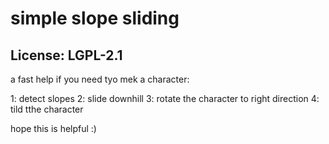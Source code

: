 # simple slope sliding
## License: LGPL-2.1

a fast help if you need tyo mek a character:

1: detect slopes
2: slide downhill
3: rotate the character to right direction
4: tild tthe character

hope this is helpful :)
